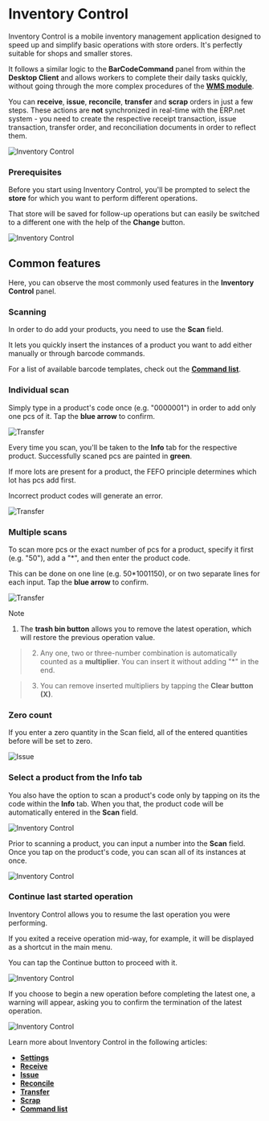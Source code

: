 # Inventory Control

Inventory Control is a mobile inventory management application designed to speed up and simplify basic operations with store orders. It's perfectly suitable for shops and smaller stores.

It follows a similar logic to the **BarCodeCommand** panel from within the **Desktop Client** and allows workers to complete their daily tasks quickly, without going through the more complex procedures of the **[WMS module](/modules/logistics/wms/wms-worker/index.md)**. 

You can **receive**, **issue**, **reconcile**, **transfer** and **scrap** orders in just a few steps. These actions are **not** synchronized in real-time with the ERP.net system - you need to create the respective receipt transaction, issue transaction, transfer order, and reconciliation documents in order to reflect them. 

![Inventory Control](pictures/Index_view_25_01.png)

### Prerequisites

Before you start using Inventory Control, you'll be prompted to select the **store** for which you want to perform different operations.

That store will be saved for follow-up operations but can easily be switched to a different one with the help of the **Change** button.

![Inventory Control](pictures/Index_Store_Change_25_01.png)

## Common features

Here, you can observe the most commonly used features in the **Inventory Control** panel.

### Scanning

In order to do add your products, you need to use the **Scan** field.

It lets you quickly insert the instances of a product you want to add either manually or through barcode commands.

For a list of available barcode templates, check out the **[Command list](command-list.md)**.

### Individual scan

Simply type in a product's code once (e.g. "0000001") in order to add only one pcs of it. Tap the **blue arrow** to confirm.

![Transfer](pictures/inv_con_transfer_single.png)

Every time you scan, you'll be taken to the **Info** tab for the respective product. Successfully scaned pcs are painted in **green**.

If more lots are present for a product, the FEFO principle determines which lot has pcs add first.

Incorrect product codes will generate an error. 

![Transfer](pictures/inv_con_transfer_err.png)

### Multiple scans

To scan more pcs or the exact number of pcs for a product, specify it first (e.g. "50"), add a "*", and then enter the product code.

This can be done on one line (e.g. 50*1001150), or on two separate lines for each input. Tap the **blue arrow** to confirm.

![Transfer](pictures/inv_con_transfer_multiple.png)

> [!NOTE]
> 1. The **trash bin button** allows you to remove the latest operation, which will restore the previous operation value.

> 2. Any one, two or three-number combination is automatically counted as a **multiplier**. You can insert it without adding "*" in the end.

> 3. You can remove inserted multipliers by tapping the **Clear button (X)**.

### Zero count

If you enter a zero quantity in the Scan field, all of the entered quantities before will be set to zero.

![Issue](pictures/inv_con_issue_zeronew.png)

### Select a product from the Info tab

You also have the option to scan a product's code only by tapping on its the code within the **Info** tab. When you that, the product code will be automatically entered in the **Scan** field.

![Inventory Control](pictures/Selected_product_25_01.png)

Prior to scanning a product, you can input a number into the **Scan** field. Once you tap on the product's code, you can scan all of its instances at once.

![Inventory Control](pictures/Multiple_scanning_26_01.png)

### Continue last started operation

Inventory Control allows you to resume the last operation you were performing. 

If you exited a receive operation mid-way, for example, it will be displayed as a shortcut in the main menu. 

You can tap the Continue button to proceed with it.

![Inventory Control](pictures/Last_operation_continue_25_01.png)

If you choose to begin a new operation before completing the latest one, a warning will appear, asking you to confirm the termination of the latest operation.

![Inventory Control](pictures/Warning_message_25_01.png)


Learn more about Inventory Control in the following articles:

* **[Settings](settings.md)**
*	**[Receive](receive.md)**
*	**[Issue](issue.md)**
*	**[Reconcile](reconcile.md)**
*	**[Transfer](transfer.md)**
*	**[Scrap](scrap.md)**
*	**[Command list](command-list.md)**
